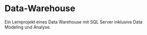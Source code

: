 # Data-Warehouse
Ein Lernprojekt eines Data Warehouse mit SQL Server inklusive Data Modeling und Analyse.
